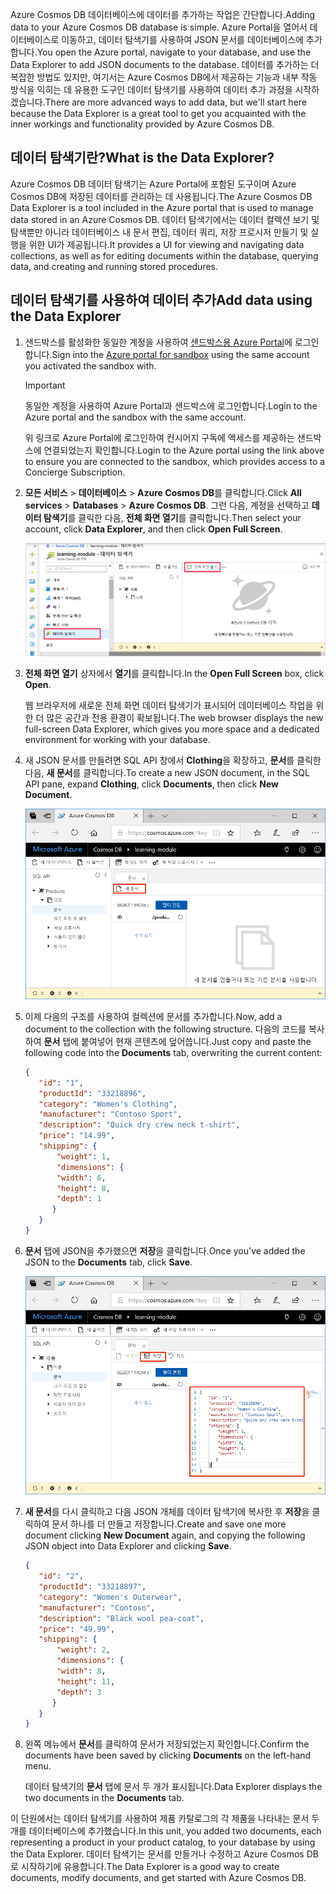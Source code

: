 <span data-ttu-id="5c0d4-101">Azure Cosmos DB 데이터베이스에 데이터를 추가하는 작업은 간단합니다.</span><span class="sxs-lookup"><span data-stu-id="5c0d4-101">Adding data to your Azure Cosmos DB database is simple.</span></span> <span data-ttu-id="5c0d4-102">Azure Portal을 열어서 데이터베이스로 이동하고, 데이터 탐색기를 사용하여 JSON 문서를 데이터베이스에 추가합니다.</span><span class="sxs-lookup"><span data-stu-id="5c0d4-102">You open the Azure portal, navigate to your database, and use the Data Explorer to add JSON documents to the database.</span></span> <span data-ttu-id="5c0d4-103">데이터를 추가하는 더 복잡한 방법도 있지만, 여기서는 Azure Cosmos DB에서 제공하는 기능과 내부 작동 방식을 익히는 데 유용한 도구인 데이터 탐색기를 사용하여 데이터 추가 과정을 시작하겠습니다.</span><span class="sxs-lookup"><span data-stu-id="5c0d4-103">There are more advanced ways to add data, but we'll start here because the Data Explorer is a great tool to get you acquainted with the inner workings and functionality provided by Azure Cosmos DB.</span></span>

## <a name="what-is-the-data-explorer"></a><span data-ttu-id="5c0d4-104">데이터 탐색기란?</span><span class="sxs-lookup"><span data-stu-id="5c0d4-104">What is the Data Explorer?</span></span>
<span data-ttu-id="5c0d4-105">Azure Cosmos DB 데이터 탐색기는 Azure Portal에 포함된 도구이며 Azure Cosmos DB에 저장된 데이터를 관리하는 데 사용됩니다.</span><span class="sxs-lookup"><span data-stu-id="5c0d4-105">The Azure Cosmos DB Data Explorer is a tool included in the Azure portal that is used to manage data stored in an Azure Cosmos DB.</span></span> <span data-ttu-id="5c0d4-106">데이터 탐색기에서는 데이터 컬렉션 보기 및 탐색뿐만 아니라 데이터베이스 내 문서 편집, 데이터 쿼리, 저장 프로시저 만들기 및 실행을 위한 UI가 제공됩니다.</span><span class="sxs-lookup"><span data-stu-id="5c0d4-106">It provides a UI for viewing and navigating data collections, as well as for editing documents within the database, querying data, and creating and running stored procedures.</span></span>

## <a name="add-data-using-the-data-explorer"></a><span data-ttu-id="5c0d4-107">데이터 탐색기를 사용하여 데이터 추가</span><span class="sxs-lookup"><span data-stu-id="5c0d4-107">Add data using the Data Explorer</span></span>

1. <span data-ttu-id="5c0d4-108">샌드박스를 활성화한 동일한 계정을 사용하여 [샌드박스용 Azure Portal](https://portal.azure.com/learn.docs.microsoft.com?azure-portal=true)에 로그인합니다.</span><span class="sxs-lookup"><span data-stu-id="5c0d4-108">Sign into the [Azure portal for sandbox](https://portal.azure.com/learn.docs.microsoft.com?azure-portal=true) using the same account you activated the sandbox with.</span></span>

    > [!IMPORTANT]
    > <span data-ttu-id="5c0d4-109">동일한 계정을 사용하여 Azure Portal과 샌드박스에 로그인합니다.</span><span class="sxs-lookup"><span data-stu-id="5c0d4-109">Login to the Azure portal and the sandbox with the same account.</span></span>
    >
    > <span data-ttu-id="5c0d4-110">위 링크로 Azure Portal에 로그인하여 컨시어지 구독에 액세스를 제공하는 샌드박스에 연결되었는지 확인합니다.</span><span class="sxs-lookup"><span data-stu-id="5c0d4-110">Login to the Azure portal using the link above to ensure you are connected to the sandbox, which provides access to a Concierge Subscription.</span></span>

1. <span data-ttu-id="5c0d4-111">**모든 서비스** > **데이터베이스** > **Azure Cosmos DB**를 클릭합니다.</span><span class="sxs-lookup"><span data-stu-id="5c0d4-111">Click **All services** > **Databases** > **Azure Cosmos DB**.</span></span> <span data-ttu-id="5c0d4-112">그런 다음, 계정을 선택하고 **데이터 탐색기**를 클릭한 다음, **전체 화면 열기**를 클릭합니다.</span><span class="sxs-lookup"><span data-stu-id="5c0d4-112">Then select your account, click **Data Explorer**, and then click **Open Full Screen**.</span></span>

   ![Azure Portal의 데이터 탐색기에서 새 문서 만들기](../media/3-azure-cosmosdb-data-explorer-full-screen.png)

2. <span data-ttu-id="5c0d4-114">**전체 화면 열기** 상자에서 **열기**를 클릭합니다.</span><span class="sxs-lookup"><span data-stu-id="5c0d4-114">In the **Open Full Screen** box, click **Open**.</span></span>

    <span data-ttu-id="5c0d4-115">웹 브라우저에 새로운 전체 화면 데이터 탐색기가 표시되어 데이터베이스 작업을 위한 더 많은 공간과 전용 환경이 확보됩니다.</span><span class="sxs-lookup"><span data-stu-id="5c0d4-115">The web browser displays the new full-screen Data Explorer, which gives you more space and a dedicated environment for working with your database.</span></span>

3. <span data-ttu-id="5c0d4-116">새 JSON 문서를 만들려면 SQL API 창에서 **Clothing**을 확장하고, **문서**를 클릭한 다음, **새 문서**를 클릭합니다.</span><span class="sxs-lookup"><span data-stu-id="5c0d4-116">To create a new JSON document, in the SQL API pane, expand **Clothing**, click **Documents**, then click **New Document**.</span></span>

   ![Azure Portal의 데이터 탐색기에서 새 문서 만들기](../media/3-azure-cosmosdb-data-explorer-new-document.png)

4. <span data-ttu-id="5c0d4-118">이제 다음의 구조를 사용하여 컬렉션에 문서를 추가합니다.</span><span class="sxs-lookup"><span data-stu-id="5c0d4-118">Now, add a document to the collection with the following structure.</span></span> <span data-ttu-id="5c0d4-119">다음의 코드를 복사하여 **문서** 탭에 붙여넣어 현재 콘텐츠에 덮어씁니다.</span><span class="sxs-lookup"><span data-stu-id="5c0d4-119">Just copy and paste the following code into the **Documents** tab, overwriting the current content:</span></span>

     ```json
    {
        "id": "1",
        "productId": "33218896",
        "category": "Women's Clothing",
        "manufacturer": "Contoso Sport",
        "description": "Quick dry crew neck t-shirt",
        "price": "14.99",
        "shipping": {
            "weight": 1,
            "dimensions": {
            "width": 6,
            "height": 8,
            "depth": 1
           }
        }
    }
     ```

5. <span data-ttu-id="5c0d4-120">**문서** 탭에 JSON을 추가했으면 **저장**을 클릭합니다.</span><span class="sxs-lookup"><span data-stu-id="5c0d4-120">Once you've added the JSON to the **Documents** tab, click **Save**.</span></span>

    ![Azure Portal의 데이터 탐색기에서 JSON 데이터를 복사하고 저장을 클릭합니다.](../media/3-azure-cosmosdb-data-explorer-save-document.png)

6. <span data-ttu-id="5c0d4-122">**새 문서**를 다시 클릭하고 다음 JSON 개체를 데이터 탐색기에 복사한 후 **저장**을 클릭하여 문서 하나를 더 만들고 저장합니다.</span><span class="sxs-lookup"><span data-stu-id="5c0d4-122">Create and save one more document clicking **New Document** again, and copying the following JSON object into Data Explorer and clicking **Save**.</span></span>

     ```json
    {
        "id": "2",
        "productId": "33218897",
        "category": "Women's Outerwear",
        "manufacturer": "Contoso",
        "description": "Black wool pea-coat",
        "price": "49.99",
        "shipping": {
            "weight": 2,
            "dimensions": {
            "width": 8,
            "height": 11,
            "depth": 3
           }
        }
    }
     ```

7. <span data-ttu-id="5c0d4-123">왼쪽 메뉴에서 **문서**를 클릭하여 문서가 저장되었는지 확인합니다.</span><span class="sxs-lookup"><span data-stu-id="5c0d4-123">Confirm the documents have been saved by clicking **Documents** on the left-hand menu.</span></span>

    <span data-ttu-id="5c0d4-124">데이터 탐색기의 **문서** 탭에 문서 두 개가 표시됩니다.</span><span class="sxs-lookup"><span data-stu-id="5c0d4-124">Data Explorer displays the two documents in the **Documents** tab.</span></span>

<span data-ttu-id="5c0d4-125">이 단원에서는 데이터 탐색기를 사용하여 제품 카탈로그의 각 제품을 나타내는 문서 두 개를 데이터베이스에 추가했습니다.</span><span class="sxs-lookup"><span data-stu-id="5c0d4-125">In this unit, you added two documents, each representing a product in your product catalog, to your database by using the Data Explorer.</span></span> <span data-ttu-id="5c0d4-126">데이터 탐색기는 문서를 만들거나 수정하고 Azure Cosmos DB로 시작하기에 유용합니다.</span><span class="sxs-lookup"><span data-stu-id="5c0d4-126">The Data Explorer is a good way to create documents, modify documents, and get started with Azure Cosmos DB.</span></span>

